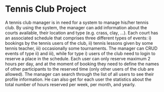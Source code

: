 # Tennis Club Project
A tennis club manager is in need for a system to manage his/her tennis club. By using the system, the manager can add information about the courts available, their location and type (e.g. crass, clay, ...). Each court has an associated schedule that comprises three different types of events: i) bookings by the tennis users of the club, ii) tennis lessons given by some tennis teacher, iii) occasionally some tournaments. The manager can CRUD events of type ii) and iii), while for type i) users of the club need to login to reserve a place in the schedule. Each user can only reserve maximum 2 hours per day, and at the moment of booking they need to define the names of other participants to the reserved time (only other users of the club are allowed). The manager can search through the list of all users to see their profile information. He can also get for each user the statistics about the total number of hours reserved per week, per month, and yearly.
